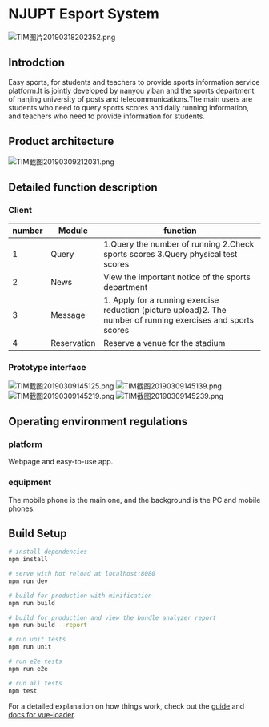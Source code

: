 # NJUPT Esport System

![TIM图片20190318202352.png](https://i.loli.net/2019/03/18/5c8f8df0260ca.png)
## Introdction


Easy sports, for students and teachers to provide sports information service platform.It is jointly developed by nanyou yiban and the sports department of nanjing university of posts and telecommunications.The main users are students who need to query sports scores and daily running information, and teachers who need to provide information for students.

## Product architecture

![TIM截图20190309212031.png](https://i.loli.net/2019/03/09/5c83bdbf54e6a.png)

## Detailed function description

### Client

| number | Module      | function                                                                                                       |
| ------ | ----------- | -------------------------------------------------------------------------------------------------------------- |
| 1      | Query       | 1.Query the number of running 2.Check sports scores 3.Query physical test scores                               |
| 2      | News        | View the important notice of the sports department                                                             |
| 3      | Message     | 1. Apply for a running exercise reduction (picture upload)2. The number of running exercises and sports scores |
| 4      | Reservation | Reserve a venue for the stadium                                                                                |

### Prototype interface

![TIM截图20190309145125.png](https://i.loli.net/2019/03/09/5c83724da882f.png)
![TIM截图20190309145139.png](https://i.loli.net/2019/03/09/5c83724d73e0e.png)
![TIM截图20190309145219.png](https://i.loli.net/2019/03/09/5c83724de535f.png)
![TIM截图20190309145239.png](https://i.loli.net/2019/03/09/5c83724d912d3.png)

## Operating environment regulations

### platform

Webpage and easy-to-use app.

### equipment

The mobile phone is the main one, and the background is the PC and mobile phones.

## Build Setup

```bash
# install dependencies
npm install

# serve with hot reload at localhost:8080
npm run dev

# build for production with minification
npm run build

# build for production and view the bundle analyzer report
npm run build --report

# run unit tests
npm run unit

# run e2e tests
npm run e2e

# run all tests
npm test
```

For a detailed explanation on how things work, check out the [guide](http://vuejs-templates.github.io/webpack/) and [docs for vue-loader](http://vuejs.github.io/vue-loader).

